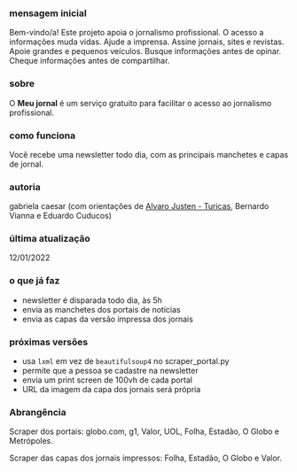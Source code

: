 ### mensagem inicial
Bem-vindo/a!
Este projeto apoia o jornalismo profissional. O acesso a informações muda vidas. Ajude a imprensa. Assine jornais, sites e revistas. Apoie grandes e pequenos veículos. Busque informações antes de opinar. Cheque informações antes de compartilhar.

### sobre
O **Meu jornal** é um serviço gratuito para facilitar o acesso ao jornalismo profissional.

### como funciona
Você recebe uma newsletter todo dia, com as principais manchetes e capas de jornal.

### autoria
gabriela caesar (com orientações de [Alvaro Justen - Turicas](https://github.com/turicas), Bernardo Vianna e Eduardo Cuducos)

### última atualização
12/01/2022

### o que já faz
- newsletter é disparada todo dia, às 5h
- envia as manchetes dos portais de notícias
- envia as capas da versão impressa dos jornais

### próximas versões
- usa ``lxml`` em vez de ``beautifulsoup4`` no scraper_portal.py
- permite que a pessoa se cadastre na newsletter
- envia um print screen de 100vh de cada portal
- URL da imagem da capa dos jornais será própria

### Abrangência
Scraper dos portais:
globo.com, g1, Valor, UOL, Folha, Estadão, O Globo e Metrópoles.

Scraper das capas dos jornais impressos:
Folha, Estadão, O Globo e Valor.
